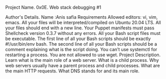 Project Name.
0x0E. Web stack debugging #1

Author's Details.
Name :Anis safia
Requirements
Allowed editors: vi, vim, emacs.
All your files will be interpreted/compiled on Ubuntu 20.04 LTS.
All your files should end with a new line.
Your Puppet manifests must pass Shellcheck version 0.3.7 without any errors.
All your Bash script files must be executable.
The first line of all your Bash scripts should be exactly #!/usr/bin/env bash.
The second line of all your Bash scripts should be a comment explaining what is the script doing.
You can’t use systemctl for restarting a process.
You are not allowed to use wget.
Project Description.
Learn what is the main role of a web server. What is a child process. Why web servers usually have a parent process and child processes. What are the main HTTP requests. What DNS stands for and its main role.
